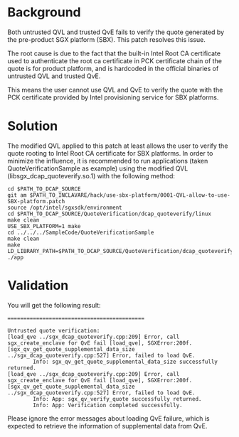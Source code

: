 # Background

Both untrusted QVL and trusted QvE fails to verify the quote generated
by the pre-product SGX platform (SBX). This patch resolves this issue.

The root cause is due to the fact that the built-in Intel Root CA
certificate used to authenticate the root ca certificate in PCK
certificate chain of the quote is for product platform, and is hardcoded
in the official binaries of untrusted QVL and trusted QvE.

This means the user cannot use QVL and QvE to verify the quote with the
PCK certificate provided by Intel provisioning service for SBX platforms.

# Solution

The modified QVL applied to this patch at least allows the user to
verify the quote rooting to Intel Root CA certificate for SBX platforms.
In order to minimize the influence, it is recommended to run applications
(taken QuoteVerificationSample as example) using the modified QVL
(libsgx_dcap_quoteverify.so.1) with the following method:

```shell
cd $PATH_TO_DCAP_SOURCE
git am $PATH_TO_INCLAVARE/hack/use-sbx-platform/0001-QVL-allow-to-use-SBX-platform.patch 
source /opt/intel/sgxsdk/environment
cd $PATH_TO_DCAP_SOURCE/QuoteVerification/dcap_quoteverify/linux
make clean
USE_SBX_PLATFORM=1 make
cd ../../../SampleCode/QuoteVerificationSample
make clean
make
LD_LIBRARY_PATH=$PATH_TO_DCAP_SOURCE/QuoteVerification/dcap_quoteverify/linux:$LD_LIBRARY_PATH ./app
```

# Validation

You will get the following result:

```
===========================================

Untrusted quote verification:
[load_qve ../sgx_dcap_quoteverify.cpp:209] Error, call sgx_create_enclave for QvE fail [load_qve], SGXError:200f.
[sgx_qv_get_quote_supplemental_data_size ../sgx_dcap_quoteverify.cpp:527] Error, failed to load QvE.
        Info: sgx_qv_get_quote_supplemental_data_size successfully returned.
[load_qve ../sgx_dcap_quoteverify.cpp:209] Error, call sgx_create_enclave for QvE fail [load_qve], SGXError:200f.
[sgx_qv_get_quote_supplemental_data_size ../sgx_dcap_quoteverify.cpp:527] Error, failed to load QvE.
        Info: App: sgx_qv_verify_quote successfully returned.
        Info: App: Verification completed successfully.
```

Please ignore the error messages about loading QvE failure, which is
expected to retrieve the information of supplemental data from QvE.
